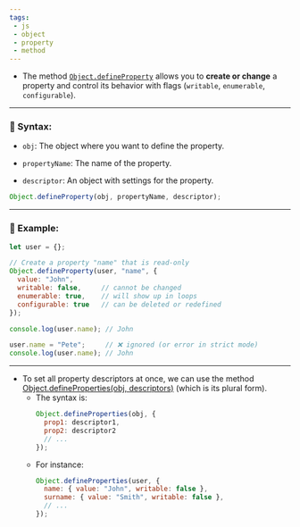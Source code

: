 ```yaml
---
tags: 
 - js
 - object
 - property
 - method
---
```


- The method [`Object.defineProperty`](https://developer.mozilla.org/en-US/docs/Web/JavaScript/Reference/Global_Objects/Object/defineProperty) allows you to **create or change** a property and control its behavior with flags (`writable`, `enumerable`, `configurable`).
    

---

### 🔹 Syntax:

- `obj`: The object where you want to define the property.
    
- `propertyName`: The name of the property.
    
- `descriptor`: An object with settings for the property.
    

```js
Object.defineProperty(obj, propertyName, descriptor);
```

---

### 🔹 Example:

```js
let user = {};

// Create a property "name" that is read-only
Object.defineProperty(user, "name", {
  value: "John",
  writable: false,     // cannot be changed
  enumerable: true,    // will show up in loops
  configurable: true   // can be deleted or redefined
});

console.log(user.name); // John

user.name = "Pete";     // ❌ ignored (or error in strict mode)
console.log(user.name); // John
```

---

- To set all property descriptors at once, we can use the method [Object.defineProperties(obj, descriptors)](https://developer.mozilla.org/en-US/docs/Web/JavaScript/Reference/Global_Objects/Object/defineProperties) (which is its plural form).
	- The syntax is:
		```js
		Object.defineProperties(obj, {
		  prop1: descriptor1,
		  prop2: descriptor2
		  // ...
		});
		```
	- For instance:
		```js
		Object.defineProperties(user, {
		  name: { value: "John", writable: false },
		  surname: { value: "Smith", writable: false },
		  // ...
		});
		```